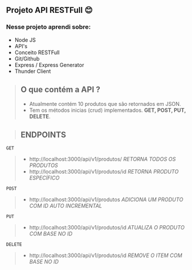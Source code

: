 ## Projeto API RESTFull :blush:

### Nesse projeto aprendi sobre:

- Node JS
- API's
- Conceito RESTFull
- Git/Github
- Express / Express Generator 
- Thunder Client
> ## O que contém a API ?
> - Atualmente contém 10 produtos que são retornados em JSON.
> - Tem os métodos inicias (crud) implementados. **GET, POST, PUT, DELETE**.

> ## ENDPOINTS
    GET
>- http://localhost:3000/api/v1/produtos/ *RETORNA TODOS OS PRODUTOS*
>- http://localhost:3000/api/v1/produtos/id *RETORNA PRODUTO ESPECÍFICO*
>   
>
    POST
> - http://localhost:3000/api/v1/produtos *ADICIONA UM PRODUTO COM ID AUTO INCREMENTAL*
>
>
    PUT
> - http://localhost:3000/api/v1/produtos/id *ATUALIZA O PRODUTO COM BASE NO ID*
>
>
    DELETE
> - http://localhost:3000/api/v1/produtos/id *REMOVE O ITEM COM BASE NO ID*
>
>
